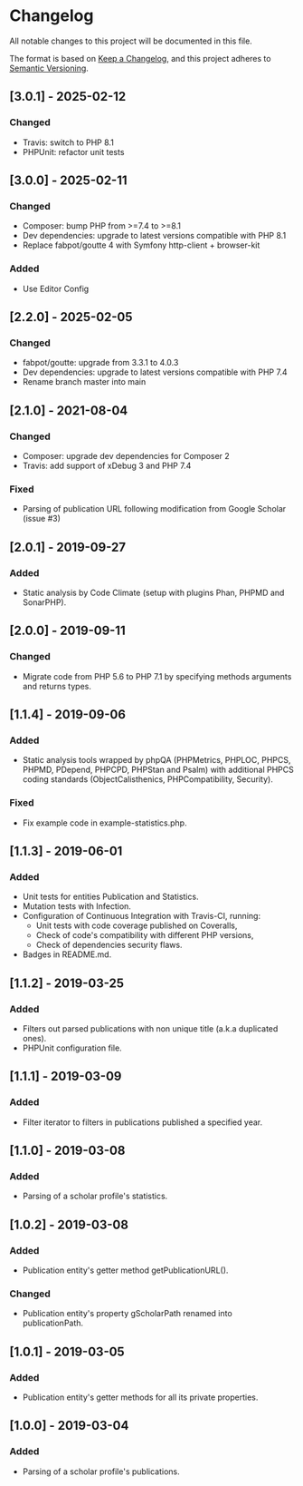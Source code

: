 # Changelog
All notable changes to this project will be documented in this file.

The format is based on [Keep a Changelog][1], and this project adheres to [Semantic Versioning][2].

## [3.0.1] - 2025-02-12
### Changed
- Travis: switch to PHP 8.1
- PHPUnit: refactor unit tests

## [3.0.0] - 2025-02-11
### Changed
- Composer: bump PHP from >=7.4 to >=8.1
- Dev dependencies: upgrade to latest versions compatible with PHP 8.1
- Replace fabpot/goutte 4 with Symfony http-client + browser-kit
### Added
- Use Editor Config

## [2.2.0] - 2025-02-05
### Changed
- fabpot/goutte: upgrade from 3.3.1 to 4.0.3
- Dev dependencies: upgrade to latest versions compatible with PHP 7.4
- Rename branch master into main

## [2.1.0] - 2021-08-04
### Changed
- Composer: upgrade dev dependencies for Composer 2
- Travis: add support of xDebug 3 and PHP 7.4
### Fixed
- Parsing of publication URL following modification from Google Scholar (issue #3)

## [2.0.1] - 2019-09-27
### Added
- Static analysis by Code Climate (setup with plugins Phan, PHPMD and SonarPHP).

## [2.0.0] - 2019-09-11
### Changed
- Migrate code from PHP 5.6 to PHP 7.1 by specifying methods arguments and returns types.

## [1.1.4] - 2019-09-06
### Added
- Static analysis tools wrapped by phpQA (PHPMetrics, PHPLOC, PHPCS, PHPMD, PDepend, PHPCPD, PHPStan and Psalm) with
  additional PHPCS coding standards (ObjectCalisthenics, PHPCompatibility, Security).
### Fixed
- Fix example code in example-statistics.php.

## [1.1.3] - 2019-06-01
### Added
- Unit tests for entities Publication and Statistics.
- Mutation tests with Infection.
- Configuration of Continuous Integration with Travis-CI, running:
  - Unit tests with code coverage published on Coveralls, 
  - Check of code's compatibility with different PHP versions,
  - Check of dependencies security flaws.
- Badges in README.md.

## [1.1.2] - 2019-03-25
### Added
- Filters out parsed publications with non unique title (a.k.a duplicated ones).
- PHPUnit configuration file.

## [1.1.1] - 2019-03-09
### Added
- Filter iterator to filters in publications published a specified year.

## [1.1.0] - 2019-03-08
### Added
- Parsing of a scholar profile's statistics.

## [1.0.2] - 2019-03-08
### Added
- Publication entity's getter method getPublicationURL().
### Changed
- Publication entity's property gScholarPath renamed into publicationPath.

## [1.0.1] - 2019-03-05
### Added
- Publication entity's getter methods for all its private properties.

## [1.0.0] - 2019-03-04
### Added
- Parsing of a scholar profile's publications.

[1]: https://keepachangelog.com/en/1.0.0
[2]: https://semver.org/spec/v2.0.0.html
